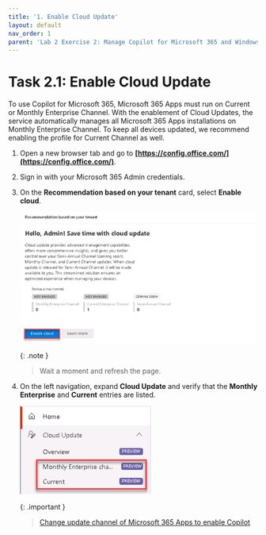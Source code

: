 ```yaml
---
title: '1. Enable Cloud Update'
layout: default
nav_order: 1
parent: 'Lab 2 Exercise 2: Manage Copilot for Microsoft 365 and Windows Copilot'
---
```


# Task 2.1: Enable Cloud Update

To use Copilot for Microsoft 365, Microsoft 365 Apps must run on Current or Monthly Enterprise Channel. With the enablement of Cloud Updates, the service automatically manages all Microsoft 365 Apps installations on Monthly Enterprise Channel. To keep all devices updated, we recommend enabling the profile for Current Channel as well.

1. Open a new browser tab and go to **[https://config.office.com/](https://config.office.com/)**. 

 

1. Sign in with your Microsoft 365 Admin credentials. 

 

1. On the **Recommendation based on your tenant** card, select **Enable cloud**. 

 

    ![13a.jpg](../media/13a.jpg) 

     
    {: .note }
    > Wait a moment and refresh the page. 

 

1. On the left navigation, expand **Cloud Update** and verify that the **Monthly Enterprise** and **Current** entries are listed. 

 

    ![15a.jpg](../media/15a.jpg) 

 
    {: .important }
    > [Change update channel of Microsoft 365 Apps to enable Copilot](https://learn.microsoft.com/en-us/deployoffice/updates/change-channel-for-copilot "Change update channel of Microsoft 365 Apps to enable Copilot") 

 
